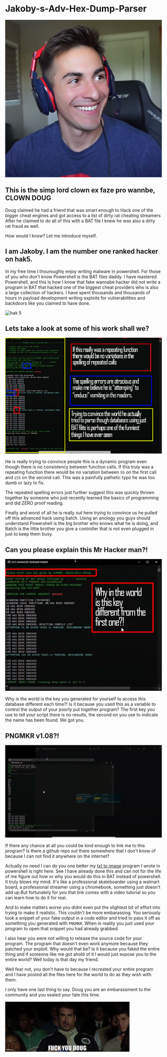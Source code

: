 # Jakoby-s-Adv-Hex-Dump-Parser


<div align=center>
<img align="center" src="https://github.com/I-Am-Jakoby/Jakoby-s-Adv-Hex-Dump-Parser/raw/main/ASSets/clown.jpg">
</div>


## This is the simp lord clown ex faze pro wannbe, CLOWN DOUG

Doug claimed he had a friend that was smart enough to Hack one of the bigger cheat engines and got access to a list of dirty rat cheating streamers 
After he claimed to do all of this with a BAT file I knew he was also a dirty rat fraud as well. 

How would I know? Let me introduce myself. 

## I am Jakoby. I am the number one ranked hacker on hak5. 
In my free time I thouroughly enjoy writing malware in powershell. For those of you who don't know Powershell is the BAT files daddy. 
I have mastered Powershell, and this is how I know that fake wannabe hacker did not write a program in BAT that hacked one of the biggest cheat providers who is also a large collection of hackers. I have spent thousands and thousands of hours in payload development writing exploits for vulnerabilities and backdoors like you claimed to have done. 

![hak 5](https://github.com/I-Am-Jakoby/hak5-submissions/blob/main/Assets/hak5-sub.png)

## Lets take a look at some of his work shall we? 

![c1](https://github.com/I-Am-Jakoby/Jakoby-s-Adv-Hex-Dump-Parser/raw/main/ASSets/censor1.png)

He is really trying to convince people this is a dynamic program even though there is no consistency between function calls. If this truly was a repeating function there would be no variation between `SS` on the first call and `iSS` on the second call. This was a painfully pathetic typo he was too dumb or lazy to  fix. 

The repeated spelling errors just further suggest this was quickly thrown together by someone who just recently learned the basics of programming and did ZERO proof reading. 

Finally and worst of all he is really out here trying to convince us he pulled off this advanced hack using batch. Using an anology you guys should understand Powershell is the big brother who knows what he is doing, and Batch is the little brother you give a controller that is not even plugged in just to keep them busy. 

## Can you please explain this Mr Hacker man?! 

![c2](https://github.com/I-Am-Jakoby/Jakoby-s-Adv-Hex-Dump-Parser/raw/main/ASSets/censor2.png)

Why is the world is the key you generated for yourself to access this database different each time?! Is it because you used this as a variable to control the output of your poorly put together program? The first key you use to tell your script there is no results, the second on you use to indicate the name has been found. We got you. 

## PNGMKR v1.08?!
![c3](https://github.com/I-Am-Jakoby/Jakoby-s-Adv-Hex-Dump-Parser/raw/main/ASSets/censor3.png)

If there any chance at all you could be kind enough to link me to this program? Is there a github repo out there somewhere that I don't know of because I can not find it anywhere on the internet? 

Actually no need I can do you one better my [txt to image](https://github.com/I-Am-Jakoby/PowerShell-for-Hackers/blob/main/Functions/txt-img.md) program I wrote in powershell is right here. See I have already done this and can not for the life of me figure out how or why you would do this in BAT instead of powershell. It truly blows my mind. It's like a professional skateboarder using a walmart board, a professional streamer using a chromebook, something just doesn't add up.But fortunately for you that link comes with a video tutorial so you can learn how to do it for real. 

And to make matters worse you didnt even put the slightest bit of effort into trying to make it realistic. This couldn't be more embarassing. You seriously took a snippet of your fake output in a code editor and tried to pass it off as something you generated with `PNGMKR`. When in reality you just used your program to open that snippet you had already grabbed. 



I also hear you were not willing to release the source code for your program. The program that doesn't even work anymore because they patched your exploit. Why would that be? Is it because you faked the entire thing and if someone like me got ahold of it I would just expose you to the entire world? 
Well today is that day my friend. 

Well fear not, you don't have to because I recreated your entire program and I have posted all the files here for the world to do as they wish with them.  

I only have one last thing to say. Doug you are an embarassment to the community and you sealed your fate this time.

![c5](https://github.com/I-Am-Jakoby/Jakoby-s-Adv-Hex-Dump-Parser/raw/main/ASSets/fud.gif)

